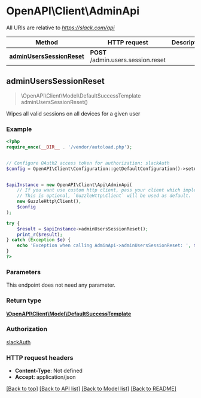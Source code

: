 # OpenAPI\Client\AdminApi

All URIs are relative to *https://slack.com/api*

Method | HTTP request | Description
------------- | ------------- | -------------
[**adminUsersSessionReset**](AdminApi.md#adminUsersSessionReset) | **POST** /admin.users.session.reset | 



## adminUsersSessionReset

> \OpenAPI\Client\Model\DefaultSuccessTemplate adminUsersSessionReset()



Wipes all valid sessions on all devices for a given user

### Example

```php
<?php
require_once(__DIR__ . '/vendor/autoload.php');


// Configure OAuth2 access token for authorization: slackAuth
$config = OpenAPI\Client\Configuration::getDefaultConfiguration()->setAccessToken('YOUR_ACCESS_TOKEN');


$apiInstance = new OpenAPI\Client\Api\AdminApi(
    // If you want use custom http client, pass your client which implements `GuzzleHttp\ClientInterface`.
    // This is optional, `GuzzleHttp\Client` will be used as default.
    new GuzzleHttp\Client(),
    $config
);

try {
    $result = $apiInstance->adminUsersSessionReset();
    print_r($result);
} catch (Exception $e) {
    echo 'Exception when calling AdminApi->adminUsersSessionReset: ', $e->getMessage(), PHP_EOL;
}
?>
```

### Parameters

This endpoint does not need any parameter.

### Return type

[**\OpenAPI\Client\Model\DefaultSuccessTemplate**](../Model/DefaultSuccessTemplate.md)

### Authorization

[slackAuth](../../README.md#slackAuth)

### HTTP request headers

- **Content-Type**: Not defined
- **Accept**: application/json

[[Back to top]](#) [[Back to API list]](../../README.md#documentation-for-api-endpoints)
[[Back to Model list]](../../README.md#documentation-for-models)
[[Back to README]](../../README.md)

